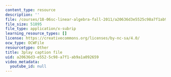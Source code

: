 ```yaml
---
content_type: resource
description: ''
file: /courses/18-06sc-linear-algebra-fall-2011/a20636d3e5525c98a7f1ab9a1a092659_srxexLishgY.vtt
file_size: 51895
file_type: application/x-subrip
learning_resource_types: []
license: https://creativecommons.org/licenses/by-nc-sa/4.0/
ocw_type: OCWFile
resourcetype: Other
title: 3play caption file
uid: a20636d3-e552-5c98-a7f1-ab9a1a092659
video_metadata:
  youtube_id: null
---
```

